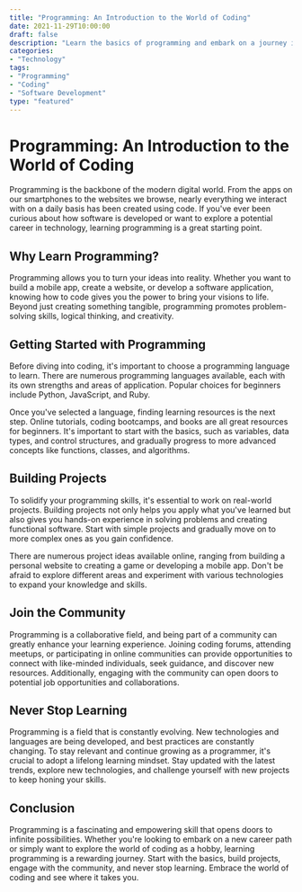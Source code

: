 ```yaml
---
title: "Programming: An Introduction to the World of Coding"
date: 2021-11-29T10:00:00
draft: false
description: "Learn the basics of programming and embark on a journey into the world of coding."
categories:
- "Technology"
tags:
- "Programming"
- "Coding"
- "Software Development"
type: "featured"
---
```


Programming: An Introduction to the World of Coding
===================================================

Programming is the backbone of the modern digital world. From the apps on our smartphones to the websites we browse, nearly everything we interact with on a daily basis has been created using code. If you've ever been curious about how software is developed or want to explore a potential career in technology, learning programming is a great starting point.

**Why Learn Programming?**
---------------------------

Programming allows you to turn your ideas into reality. Whether you want to build a mobile app, create a website, or develop a software application, knowing how to code gives you the power to bring your visions to life. Beyond just creating something tangible, programming promotes problem-solving skills, logical thinking, and creativity.

**Getting Started with Programming**
-----------------------------------

Before diving into coding, it's important to choose a programming language to learn. There are numerous programming languages available, each with its own strengths and areas of application. Popular choices for beginners include Python, JavaScript, and Ruby.

Once you've selected a language, finding learning resources is the next step. Online tutorials, coding bootcamps, and books are all great resources for beginners. It's important to start with the basics, such as variables, data types, and control structures, and gradually progress to more advanced concepts like functions, classes, and algorithms.

**Building Projects**
---------------------

To solidify your programming skills, it's essential to work on real-world projects. Building projects not only helps you apply what you've learned but also gives you hands-on experience in solving problems and creating functional software. Start with simple projects and gradually move on to more complex ones as you gain confidence.

There are numerous project ideas available online, ranging from building a personal website to creating a game or developing a mobile app. Don't be afraid to explore different areas and experiment with various technologies to expand your knowledge and skills.

**Join the Community**
----------------------

Programming is a collaborative field, and being part of a community can greatly enhance your learning experience. Joining coding forums, attending meetups, or participating in online communities can provide opportunities to connect with like-minded individuals, seek guidance, and discover new resources. Additionally, engaging with the community can open doors to potential job opportunities and collaborations.

**Never Stop Learning**
-----------------------

Programming is a field that is constantly evolving. New technologies and languages are being developed, and best practices are constantly changing. To stay relevant and continue growing as a programmer, it's crucial to adopt a lifelong learning mindset. Stay updated with the latest trends, explore new technologies, and challenge yourself with new projects to keep honing your skills.

**Conclusion**
--------------

Programming is a fascinating and empowering skill that opens doors to infinite possibilities. Whether you're looking to embark on a new career path or simply want to explore the world of coding as a hobby, learning programming is a rewarding journey. Start with the basics, build projects, engage with the community, and never stop learning. Embrace the world of coding and see where it takes you.
